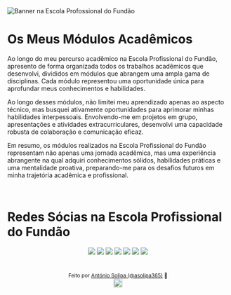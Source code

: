<img src="https://scontent.fopo5-1.fna.fbcdn.net/v/t39.30808-6/287699952_5316162198406539_6160541137799695033_n.jpg?_nc_cat=103&ccb=1-7&_nc_sid=783fdb&_nc_eui2=AeEx3_I0l1DzZWeT1PJhby1kRQjhcPF-5UdFCOFw8X7lR2-nRdeO9RpQLPGesUOT_K3S_8vlz0kWbP0NaPbN-30P&_nc_ohc=frjb0xlNBigAX-tHqp4&_nc_ht=scontent.fopo5-1.fna&oh=00_AfAXwlh9vkEWDrw_9Eemcd7JN82VRifm3UGVcMsHTQZ4DQ&oe=65D06322" alt="Banner na Escola Profossional do Fundão">

<br>

<h1>Os Meus Módulos Acadêmicos </h1>

<p> Ao longo do meu percurso acadêmico na Escola Profissional do Fundão, apresento de forma organizada todos os trabalhos acadêmicos que desenvolvi, divididos em módulos que abrangem uma ampla gama de disciplinas. Cada módulo representou uma oportunidade única para aprofundar meus conhecimentos e habilidades. </p>

<p> Ao longo desses módulos, não limitei meu aprendizado apenas ao aspecto técnico, mas busquei ativamente oportunidades para aprimorar minhas habilidades interpessoais. Envolvendo-me em projetos em grupo, apresentações e atividades extracurriculares, desenvolvi uma capacidade robusta de colaboração e comunicação eficaz. </p>

<p> Em resumo, os módulos realizados na Escola Profissional do Fundão representam não apenas uma jornada acadêmica, mas uma experiência abrangente na qual adquiri conhecimentos sólidos, habilidades práticas e uma mentalidade proativa, preparando-me para os desafios futuros em minha trajetória acadêmica e profissional. </p>

<br>

# Redes Sócias na Escola Profissional do Fundão
 
<div align="center">
  <a href="https://www.epfundao.edu.pt/" target="_blank">
  <img src="https://img.shields.io/badge/website-69BF6D?style=for-the-badge&logo=About.me&logoColor=white" target="_blank"></a>
  <a href="https://www.linkedin.com/school/escola-profissional-do-fund%C3%A3o/mycompany/" target="_blank">
  <a href="https://github.com/EscolaProfissionalDoFundao" target="_blank">
  <img src="https://img.shields.io/badge/GitHub-69BF6D?style=for-the-badge&logo=github&logoColor=white" target="_blank"></a> 
  <img src="https://img.shields.io/badge/LinkedIn-69BF6D?style=for-the-badge&logo=linkedin&logoColor=white" target="_blank"></a> 
  <a href="https://www.facebook.com/EscolaProfissionalFundao" target="_blank">
  <img src="https://img.shields.io/badge/Facebook-69BF6D?style=for-the-badge&logo=facebook&logoColor=white" target="_blank"></a> 
  <a href="https://www.instagram.com/escolaprofissionalfundao/" target="_blank">
  <img src="https://img.shields.io/badge/-Instagram-69BF6D?style=for-the-badge&logo=instagram&logoColor=white" target="_blank"></a>
  <a href="https://twitter.com/EPFundao" target="_blank">
  <img src="https://img.shields.io/badge/Twitter-69BF6D?style=for-the-badge&logo=twitter&logoColor=white" target="_blank"></a>
  <a href = "mailto:epfundao@gmail.com" target="_blank"><img src="https://img.shields.io/badge/-Gmail-69BF6D?style=for-the-badge&logo=gmail&logoColor=white" target="_blank"></a>
</div>

<br>

<div align="center">

  <sub>Feito por <a href="https://github.com/asolipa365" target="_blank">António Solipa (@asolipa365)<a> 🩵</sub>  
  <img height="20px" src="https://user-images.githubusercontent.com/49994083/189573872-f81a164a-de54-4536-a520-5e5124cf9653.png">
  
</div>
